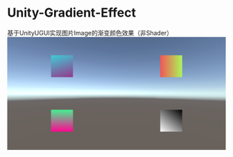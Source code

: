 # Unity-Gradient-Effect
基于UnityUGUI实现图片Image的渐变颜色效果（非Shader）
![image](https://github.com/ChengDuDoggo/Unity-Gradient-Effect/blob/main/Example/ExampleImg.png)
